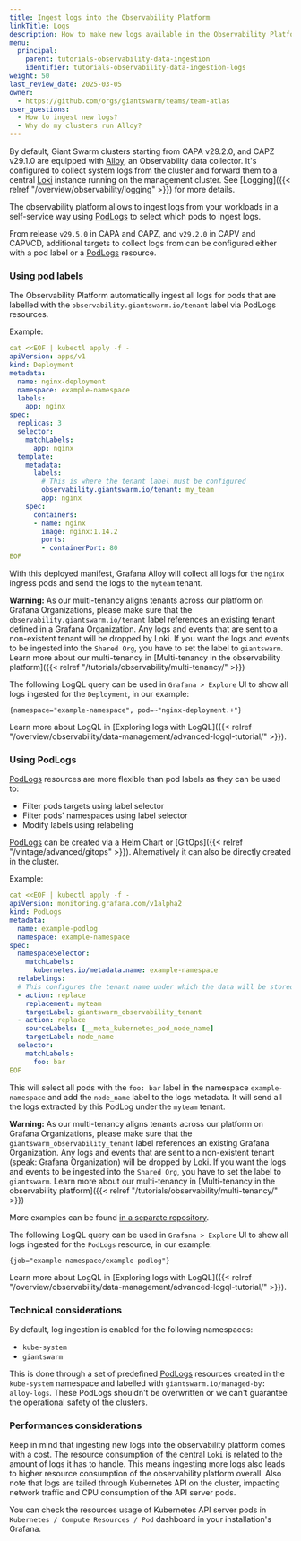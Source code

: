```yaml
---
title: Ingest logs into the Observability Platform
linkTitle: Logs
description: How to make new logs available in the Observability Platform in self-service.
menu:
  principal:
    parent: tutorials-observability-data-ingestion
    identifier: tutorials-observability-data-ingestion-logs
weight: 50
last_review_date: 2025-03-05
owner:
  - https://github.com/orgs/giantswarm/teams/team-atlas
user_questions:
  - How to ingest new logs?
  - Why do my clusters run Alloy?
---
```


By default, Giant Swarm clusters starting from CAPA v29.2.0, and CAPZ v29.1.0 are equipped with [Alloy](https://grafana.com/docs/alloy), an Observability data collector. It's configured to collect system logs from the cluster and forward them to a central [Loki](https://grafana.com/docs/loki) instance running on the management cluster. See [Logging]({{< relref "/overview/observability/logging" >}}) for more details.

The observability platform allows to ingest logs from your workloads in a self-service way using [PodLogs][1] to select which pods to ingest logs.

From release `v29.5.0` in CAPA and CAPZ, and `v29.2.0` in CAPV and CAPVCD, additional targets to collect logs from can be configured either with a pod label or a [PodLogs][1] resource.

### Using pod labels

The Observability Platform automatically ingest all logs for pods that are labelled with the `observability.giantswarm.io/tenant` label via PodLogs resources.

Example:

```yaml
cat <<EOF | kubectl apply -f -
apiVersion: apps/v1
kind: Deployment
metadata:
  name: nginx-deployment
  namespace: example-namespace
  labels:
    app: nginx
spec:
  replicas: 3
  selector:
    matchLabels:
      app: nginx
  template:
    metadata:
      labels:
        # This is where the tenant label must be configured
        observability.giantswarm.io/tenant: my_team
        app: nginx
    spec:
      containers:
      - name: nginx
        image: nginx:1.14.2
        ports:
        - containerPort: 80
EOF
```

With this deployed manifest, Grafana Alloy will collect all logs for the `nginx` ingress pods and send the logs to the `myteam` tenant.

**Warning:** As our multi-tenancy aligns tenants across our platform on Grafana Organizations, please make sure that the `observability.giantswarm.io/tenant` label references an existing tenant defined in a Grafana Organization. Any logs and events that are sent to a non-existent tenant will be dropped by Loki. If you want the logs and events to be ingested into the `Shared Org`, you have to set the label to `giantswarm`. Learn more about our multi-tenancy in [Multi-tenancy in the observability platform]({{< relref "/tutorials/observability/multi-tenancy/" >}})

The following LogQL query can be used in `Grafana > Explore` UI to show all logs ingested for the `Deployment`, in our example:

```logql
{namespace="example-namespace", pod=~"nginx-deployment.+"}
```

Learn more about LogQL in [Exploring logs with LogQL]({{< relref "/overview/observability/data-management/advanced-logql-tutorial/" >}}).

### Using PodLogs

[PodLogs][1] resources are more flexible than pod labels as they can be used to:

- Filter pods targets using label selector
- Filter pods' namespaces using label selector
- Modify labels using relabeling

[PodLogs][1] can be created via a Helm Chart or [GitOps]({{< relref "/vintage/advanced/gitops" >}}). Alternatively it can also be directly created in the cluster.

Example:

```yaml
cat <<EOF | kubectl apply -f -
apiVersion: monitoring.grafana.com/v1alpha2
kind: PodLogs
metadata:
  name: example-podlog
  namespace: example-namespace
spec:
  namespaceSelector:
    matchLabels:
      kubernetes.io/metadata.name: example-namespace
  relabelings:
  # This configures the tenant name under which the data will be stored in the observability platform
  - action: replace
    replacement: myteam
    targetLabel: giantswarm_observability_tenant
  - action: replace
    sourceLabels: [__meta_kubernetes_pod_node_name]
    targetLabel: node_name
  selector:
    matchLabels:
      foo: bar
EOF
```

This will select all pods with the `foo: bar` label in the namespace `example-namespace` and add the `node_name` label to the logs metadata. It will send all the logs extracted by this PodLog under the `myteam` tenant.

**Warning:** As our multi-tenancy aligns tenants across our platform on Grafana Organizations, please make sure that the `giantswarm_observability_tenant` label references an existing Grafana Organization. Any logs and events that are sent to a non-existent tenant (speak: Grafana Organization) will be dropped by Loki. If you want the logs and events to be ingested into the `Shared Org`, you have to set the label to `giantswarm`. Learn more about our multi-tenancy in [Multi-tenancy in the observability platform]({{< relref "/tutorials/observability/multi-tenancy/" >}})

More examples can be found [in a separate repository](https://github.com/giantswarm/alloy-app/blob/main/helm/alloy/examples/logs/podlogs.yaml).

The following LogQL query can be used in `Grafana > Explore` UI to show all logs ingested for the `PodLogs` resource, in our example:

```logql
{job="example-namespace/example-podlog"}
```

Learn more about LogQL in [Exploring logs with LogQL]({{< relref "/overview/observability/data-management/advanced-logql-tutorial/" >}}).

### Technical considerations

By default, log ingestion is enabled for the following namespaces:

- `kube-system`
- `giantswarm`

This is done through a set of predefined [PodLogs][1] resources created in the `kube-system` namespace and labelled with `giantswarm.io/managed-by: alloy-logs`. These PodLogs shouldn't be overwritten or we can't guarantee the operational safety of the clusters.

### Performances considerations

Keep in mind that ingesting new logs into the observability platform comes with a cost. The resource consumption of the central `Loki` is related to the amount of logs it has to handle. This means ingesting more logs also leads to higher resource consumption of the observability platform overall. Also note that logs are tailed through Kubernetes API on the cluster, impacting network traffic and CPU consumption of the API server pods.

You can check the resources usage of Kubernetes API server pods in `Kubernetes / Compute Resources / Pod` dashboard in your installation's Grafana.

[1]: https://grafana.com/docs/alloy/latest/reference/components/loki/loki.source.podlogs/#podlogs-custom-resource
